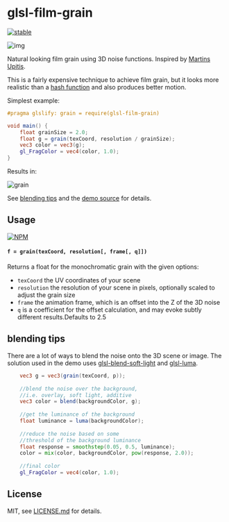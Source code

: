 # glsl-film-grain

[![stable](http://badges.github.io/stability-badges/dist/stable.svg)](http://github.com/badges/stability-badges)

![img](http://i.imgur.com/uXUivnH.png)

Natural looking film grain using 3D noise functions. Inspired by [Martins Upitis](http://devlog-martinsh.blogspot.ca/2013/05/image-imperfections-and-film-grain-post.html). 

This is a fairly expensive technique to achieve film grain, but it looks more realistic than a [hash function](https://www.npmjs.com/package/glsl-random) and also produces better motion.

Simplest example:

```glsl
#pragma glslify: grain = require(glsl-film-grain)

void main() {
    float grainSize = 2.0;
    float g = grain(texCoord, resolution / grainSize);
    vec3 color = vec3(g);
    gl_FragColor = vec4(color, 1.0);
}
```

Results in:

![grain](http://i.imgur.com/OEBZs8B.png)


See [blending tips](#blending-tips) and the [demo source](demo.js) for details.

## Usage

[![NPM](https://nodei.co/npm/glsl-film-grain.png)](https://www.npmjs.com/package/glsl-film-grain)

#### `f = grain(texCoord, resolution[, frame[, q]])`

Returns a float for the monochromatic grain with the given options:

- `texCoord` the UV coordinates of your scene
- `resolution` the resolution of your scene in pixels, optionally scaled to adjust the grain size
- `frame` the animation frame, which is an offset into the Z of the 3D noise
- `q` is a coefficient for the offset calculation, and may evoke subtly different results.Defaults to 2.5

## blending tips

There are a lot of ways to blend the noise onto the 3D scene or image. The solution used in the demo uses [glsl-blend-soft-light](https://www.npmjs.com/package/glsl-blend-soft-light) and [glsl-luma](https://www.npmjs.com/package/glsl-luma).

```glsl
    vec3 g = vec3(grain(texCoord, p));
  
    //blend the noise over the background, 
    //i.e. overlay, soft light, additive
    vec3 color = blend(backgroundColor, g);
    
    //get the luminance of the background
    float luminance = luma(backgroundColor);
    
    //reduce the noise based on some 
    //threshold of the background luminance
    float response = smoothstep(0.05, 0.5, luminance);
    color = mix(color, backgroundColor, pow(response, 2.0));
    
    //final color
    gl_FragColor = vec4(color, 1.0);
```

## License

MIT, see [LICENSE.md](http://github.com/mattdesl/glsl-film-grain/blob/master/LICENSE.md) for details.
